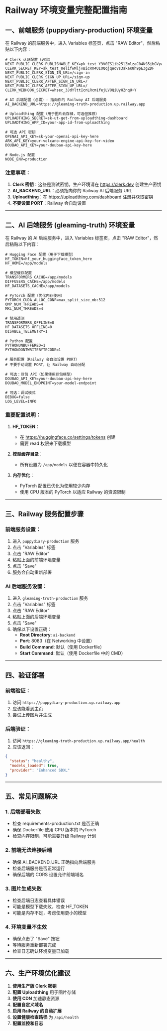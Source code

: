 # Railway 环境变量完整配置指南

## 一、前端服务 (puppydiary-production) 环境变量

在 Railway 的前端服务中，进入 Variables 标签页，点击 "RAW Editor"，然后粘贴以下内容：

```env
# Clerk 认证配置（必需）
NEXT_PUBLIC_CLERK_PUBLISHABLE_KEY=pk_test_Y3V0ZS1ib25lZmlzaC04NS5jbGVyay5hY2NvdW50cy5kZXYk
CLERK_SECRET_KEY=sk_test_UelifwMljvBicRm4UIOQqjqWoVs3akaK8h9pE3gZDF
NEXT_PUBLIC_CLERK_SIGN_IN_URL=/sign-in
NEXT_PUBLIC_CLERK_SIGN_UP_URL=/sign-up
NEXT_PUBLIC_CLERK_AFTER_SIGN_IN_URL=/
NEXT_PUBLIC_CLERK_AFTER_SIGN_UP_URL=/
CLERK_WEBHOOK_SECRET=whsec_3JdYlttIcnLRcm1fejLVOQiUyHZnqU+Y

# AI 后端配置（必需）- 指向你的 Railway AI 后端服务
AI_BACKEND_URL=https://gleaming-truth-production.up.railway.app

# Uploadthing 配置（用于图片云存储，可选但推荐）
UPLOADTHING_SECRET=sk-ut-get-from-uploadthing-dashboard
UPLOADTHING_APP_ID=your-app-id-from-uploadthing

# 可选 API 密钥
OPENAI_API_KEY=sk-your-openai-api-key-here
ARK_API_KEY=your-volcano-engine-api-key-for-video
DOUBAO_API_KEY=your-doubao-api-key-here

# Node.js 配置
NODE_ENV=production
```

### 注意事项：
1. **Clerk 密钥**：这些是测试密钥。生产环境请在 https://clerk.dev 创建生产密钥
2. **AI_BACKEND_URL**：必须指向你的 Railway AI 后端服务 URL
3. **Uploadthing**：在 https://uploadthing.com/dashboard 注册并获取密钥
4. **不要设置 PORT**：Railway 会自动设置

---

## 二、AI 后端服务 (gleaming-truth) 环境变量

在 Railway 的 AI 后端服务中，进入 Variables 标签页，点击 "RAW Editor"，然后粘贴以下内容：

```env
# Hugging Face 配置（用于下载模型）
HF_TOKEN=hf_your_huggingface_token_here
HF_HOME=/app/models

# 模型缓存配置
TRANSFORMERS_CACHE=/app/models
DIFFUSERS_CACHE=/app/models
HF_DATASETS_CACHE=/app/models

# PyTorch 配置（优化内存使用）
PYTORCH_CUDA_ALLOC_CONF=max_split_size_mb:512
OMP_NUM_THREADS=4
MKL_NUM_THREADS=4

# 禁用遥测
TRANSFORMERS_OFFLINE=0
HF_DATASETS_OFFLINE=0
DISABLE_TELEMETRY=1

# Python 配置
PYTHONUNBUFFERED=1
PYTHONDONTWRITEBYTECODE=1

# 服务配置（Railway 会自动设置 PORT）
# 不要手动设置 PORT，让 Railway 自动分配

# 可选：豆包 API（如果使用豆包模型）
DOUBAO_API_KEY=your-doubao-api-key-here
DOUBAO_MODEL_ENDPOINT=your-model-endpoint

# 可选：调试模式
DEBUG=false
LOG_LEVEL=INFO
```

### 重要配置说明：

1. **HF_TOKEN**：
   - 在 https://huggingface.co/settings/tokens 创建
   - 需要 read 权限来下载模型

2. **模型缓存目录**：
   - 所有设置为 `/app/models` 以便在容器中持久化

3. **内存优化**：
   - PyTorch 配置已优化为使用较少内存
   - 使用 CPU 版本的 PyTorch 以适应 Railway 的资源限制

---

## 三、Railway 服务配置步骤

### 前端服务设置：
1. 进入 `puppydiary-production` 服务
2. 点击 "Variables" 标签
3. 点击 "RAW Editor"
4. 粘贴上面的前端环境变量
5. 点击 "Save"
6. 服务会自动重新部署

### AI 后端服务设置：
1. 进入 `gleaming-truth-production` 服务
2. 点击 "Variables" 标签
3. 点击 "RAW Editor"
4. 粘贴上面的后端环境变量
5. 点击 "Save"
6. 确保以下设置正确：
   - **Root Directory**: `ai-backend`
   - **Port**: 8083（在 Networking 中设置）
   - **Build Command**: 默认（使用 Dockerfile）
   - **Start Command**: 默认（使用 Dockerfile 中的 CMD）

---

## 四、验证部署

### 前端验证：
1. 访问 `https://puppydiary-production.up.railway.app`
2. 应该能看到主页
3. 尝试上传图片并生成

### 后端验证：
1. 访问 `https://gleaming-truth-production.up.railway.app/health`
2. 应该返回：
```json
{
  "status": "healthy",
  "models_loaded": true,
  "provider": "Enhanced SDXL"
}
```

---

## 五、常见问题解决

### 1. 后端部署失败
- 检查 requirements-production.txt 是否正确
- 确保 Dockerfile 使用 CPU 版本的 PyTorch
- 检查内存限制，可能需要升级 Railway 计划

### 2. 前端无法连接后端
- 确保 AI_BACKEND_URL 正确指向后端服务
- 检查后端服务是否正常运行
- 确保后端的 CORS 设置允许前端域名

### 3. 图片生成失败
- 检查后端日志查看具体错误
- 可能是模型下载失败，检查 HF_TOKEN
- 可能是内存不足，考虑使用更小的模型

### 4. 环境变量不生效
- 确保点击了 "Save" 按钮
- 等待服务重新部署完成
- 检查日志确认环境变量已加载

---

## 六、生产环境优化建议

1. **使用生产版 Clerk 密钥**
2. **配置 Uploadthing** 用于图片存储
3. **使用 CDN** 加速静态资源
4. **配置自定义域名**
5. **启用 Railway 的自动扩展**
6. **设置健康检查路径** 为 `/api/health`
7. **配置监控和日志**